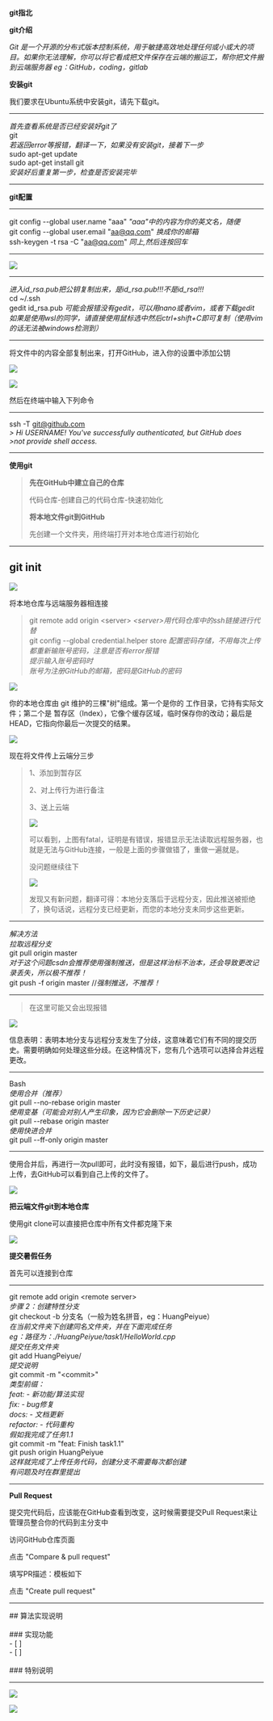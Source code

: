 **git指北**

**git介绍**

*Git
是一个开源的分布式版本控制系统，用于敏捷高效地处理任何或小或大的项目。如果你无法理解，你可以将它看成把文件保存在云端的搬运工，帮你把文件搬到云端服务器
eg：GitHub，coding，gitlab*

**安装git**

我们要求在Ubuntu系统中安装git，请先下载git。

  -----------------------------------------------------------------------
  *首先查看系统是否已经安装好git了*\
  git\
  *若返回error等报错，翻译一下，如果没有安装git，接着下一步*\
  sudo apt-get update\
  sudo apt-get install git\
  *安装好后重复第一步，检查是否安装完毕*

  -----------------------------------------------------------------------

**git配置**

  -----------------------------------------------------------------------
  git config \--global user.name \"aaa\"
  *\"aaa"中的内容为你的英文名，随便*\
  git config \--global user.email \"aa@qq.com\" *换成你的邮箱*\
  ssh-keygen -t rsa -C \"aa@qq.com\" *同上,然后连按回车*

  -----------------------------------------------------------------------

![](images/1.png)

  -----------------------------------------------------------------------------------------------------
  *进入id_rsa.pub把公钥复制出来，是id_rsa.pub!!!不是id_rsa!!!*\
  cd \~/.ssh\
  gedit id_rsa.pub *可能会报错没有gedit，可以用nano或者vim，或者下载gedit*\
  *如果是使用wsl的同学，请直接使用鼠标选中然后ctrl+shift+C即可复制（使用vim的话无法被windows检测到）*

  -----------------------------------------------------------------------------------------------------

将文件中的内容全部复制出来，打开GitHub，进入你的设置中添加公钥

![](images/2.png)

![](images/3.png)

然后在终端中输入下列命令

  -----------------------------------------------------------------------
  ssh -T git@github.com\
  *> Hi USERNAME! You\'ve successfully authenticated, but GitHub does*\
  *\>not provide shell access.*

  -----------------------------------------------------------------------

**使用git**

> **先在GitHub中建立自己的仓库**
>
> 代码仓库-创建自己的代码仓库-快速初始化
>
> **将本地文件git到GitHub**
>
> 先创建一个文件夹，用终端打开对本地仓库进行初始化

  -----------------------------------------------------------------------
  git init
  -----------------------------------------------------------------------

![](images/4.png)

将本地仓库与远端服务器相连接

>  git remote add origin \<server\>
>  *\<server\>用代码仓库中的ssh链接进行代替*\
>  git config \--global credential.helper store
>  *配置密码存储，不用每次上传都重新输账号密码，注意是否有error报错*\
>  *提示输入账号密码时*\
>  *账号为注册GitHub的邮箱，密码是GitHub的密码*

![](images/5.png)

你的本地仓库由 git 维护的三棵"树"组成。第一个是你的
工作目录，它持有实际文件；第二个是
暂存区（Index），它像个缓存区域，临时保存你的改动；最后是
HEAD，它指向你最后一次提交的结果。

![](images/6.png)

现在将文件传上云端分三步

> 1、添加到暂存区
>
> 2、对上传行为进行备注
>
> 3、送上云端
>
> ![](images/7.png)
>
> 可以看到，上图有fatal，证明是有错误，报错显示无法读取远程服务器，也就是无法与GitHub连接，一般是上面的步骤做错了，重做一遍就是。
>
> 没问题继续往下
>
> ![](images/8.png)
>
> 发现又有新问题，翻译可得：本地分支落后于远程分支，因此推送被拒绝了，换句话说，远程分支已经更新，而您的本地分支未同步这些更新。

  ------------------------------------------------------------------------------------------------
  *解决方法*\
  *拉取远程分支*\
  git pull origin master\
  *对于这个问题csdn会推荐使用强制推送，但是这样治标不治本，还会导致更改记录丢失，所以极不推荐！*\
  git push -f origin master //*强制推送，不推荐！*

  ------------------------------------------------------------------------------------------------

> 在这里可能又会出现报错

![](images/9.png)

信息表明：表明本地分支与远程分支发生了分歧，这意味着它们有不同的提交历史。需要明确如何处理这些分歧。在这种情况下，您有几个选项可以选择合并远程更改。

  -----------------------------------------------------------------------
  Bash\
  *使用合并（推荐）*\
  git pull \--no-rebase origin master\
  *使用变基（可能会对别人产生印象，因为它会删除一下历史记录）*\
  git pull \--rebase origin master\
  *使用快进合并*\
  git pull \--ff-only origin master

  -----------------------------------------------------------------------

使用合并后，再进行一次pull即可，此时没有报错，如下，最后进行push，成功上传，去GitHub可以看到自己上传的文件了。

![](images/10.png)

**把云端文件git到本地仓库**

使用git clone可以直接把仓库中所有文件都克隆下来

![](images/11.png)

**提交暑假任务**

首先可以连接到仓库

  -----------------------------------------------------------------------
  git remote add origin \<remote server\>\
  *步骤 2：创建特性分支*\
  git checkout -b 分支名（一般为姓名拼音，eg：HuangPeiyue）\
  *在当前文件夹下创建同名文件夹，并在下面完成任务*\
  *eg：路径为：./HuangPeiyue/task1/HelloWorld.cpp*\
  *提交任务文件夹*\
  git add HuangPeiyue/\
  *提交说明*\
  git commit -m \"\<commit\>\"\
  *类型前缀：*\
  *feat: - 新功能/算法实现*\
  *fix: - bug修复*\
  *docs: - 文档更新*\
  *refactor: - 代码重构*\
  *假如我完成了任务1.1*\
  git commit -m \"feat: Finish task1.1\"\
  git push origin HuangPeiyue\
  *这样就完成了上传任务代码，创建分支不需要每次都创建*\
  *有问题及时在群里提出*

  -----------------------------------------------------------------------

**Pull Request**

提交完代码后，应该能在GitHub查看到改变，这时候需要提交Pull
Request来让管理员整合你的代码到主分支中

访问GitHub仓库页面

点击 \"Compare & pull request\"

填写PR描述：模板如下

点击 \"Create pull request\"

  -----------------------------------------------------------------------
  \## 算法实现说明\
  \
  \### 实现功能\
  \- \[ \]\
  \- \[ \]\
  \
  \### 特别说明

  -----------------------------------------------------------------------

![](images/12.png)

![](images/13.png)










